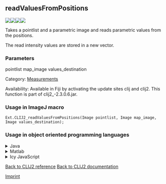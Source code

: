 ## readValuesFromPositions
<img src="images/mini_empty_logo.png"/><img src="images/mini_clij2_logo.png"/><img src="images/mini_clijx_logo.png"/><img src="images/mini_empty_logo.png"/>

Takes a pointlist and a parametric image and reads parametric values from the positions.

The read intensity values are stored in a new vector.

### Parameters

pointlist
map_image
values_destination

Category: [Measurements](https://clij.github.io/clij2-docs/reference__measurement)

Availability: Available in Fiji by activating the update sites clij and clij2.
This function is part of clij2_-2.3.0.6.jar.

### Usage in ImageJ macro
```
Ext.CLIJ2_readValuesFromPositions(Image pointlist, Image map_image, Image values_destination);
```


### Usage in object oriented programming languages



<details>

<summary>
Java
</summary>
<pre class="highlight">// init CLIJ and GPU
import net.haesleinhuepf.clij2.CLIJ2;
import net.haesleinhuepf.clij.clearcl.ClearCLBuffer;
CLIJ2 clij2 = CLIJ2.getInstance();

// get input parameters
ClearCLBuffer pointlist = clij2.push(pointlistImagePlus);
ClearCLBuffer map_image = clij2.push(map_imageImagePlus);
values_destination = clij2.create(pointlist);
</pre>

<pre class="highlight">
// Execute operation on GPU
clij2.readValuesFromPositions(pointlist, map_image, values_destination);
</pre>

<pre class="highlight">
// show result
values_destinationImagePlus = clij2.pull(values_destination);
values_destinationImagePlus.show();

// cleanup memory on GPU
clij2.release(pointlist);
clij2.release(map_image);
clij2.release(values_destination);
</pre>

</details>



<details>

<summary>
Matlab
</summary>
<pre class="highlight">% init CLIJ and GPU
clij2 = init_clatlab();

% get input parameters
pointlist = clij2.pushMat(pointlist_matrix);
map_image = clij2.pushMat(map_image_matrix);
values_destination = clij2.create(pointlist);
</pre>

<pre class="highlight">
% Execute operation on GPU
clij2.readValuesFromPositions(pointlist, map_image, values_destination);
</pre>

<pre class="highlight">
% show result
values_destination = clij2.pullMat(values_destination)

% cleanup memory on GPU
clij2.release(pointlist);
clij2.release(map_image);
clij2.release(values_destination);
</pre>

</details>



<details>

<summary>
Icy JavaScript
</summary>
<pre class="highlight">// init CLIJ and GPU
importClass(net.haesleinhuepf.clicy.CLICY);
importClass(Packages.icy.main.Icy);

clij2 = CLICY.getInstance();

// get input parameters
pointlist_sequence = getSequence();
pointlist = clij2.pushSequence(pointlist_sequence);
map_image_sequence = getSequence();
map_image = clij2.pushSequence(map_image_sequence);
values_destination = clij2.create(pointlist);
</pre>

<pre class="highlight">
// Execute operation on GPU
clij2.readValuesFromPositions(pointlist, map_image, values_destination);
</pre>

<pre class="highlight">
// show result
values_destination_sequence = clij2.pullSequence(values_destination)
Icy.addSequence(values_destination_sequence);
// cleanup memory on GPU
clij2.release(pointlist);
clij2.release(map_image);
clij2.release(values_destination);
</pre>

</details>



[Back to CLIJ2 reference](https://clij.github.io/clij2-docs/reference)
[Back to CLIJ2 documentation](https://clij.github.io/clij2-docs)

[Imprint](https://clij.github.io/imprint)
